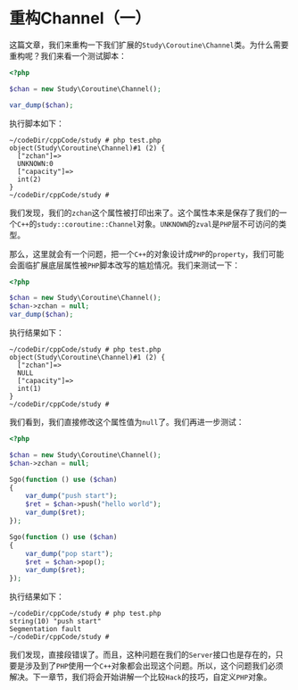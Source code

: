 # 重构Channel（一）

这篇文章，我们来重构一下我们扩展的`Study\Coroutine\Channel`类。为什么需要重构呢？我们来看一个测试脚本：

```php
<?php

$chan = new Study\Coroutine\Channel();

var_dump($chan);
```

执行脚本如下：

```shell
~/codeDir/cppCode/study # php test.php
object(Study\Coroutine\Channel)#1 (2) {
  ["zchan"]=>
  UNKNOWN:0
  ["capacity"]=>
  int(2)
}
~/codeDir/cppCode/study #
```

我们发现，我们的`zchan`这个属性被打印出来了。这个属性本来是保存了我们的一个`C++`的`study::coroutine::Channel`对象。`UNKNOWN`的`zval`是`PHP`层不可访问的类型。

那么，这里就会有一个问题，把一个`C++`的对象设计成`PHP`的`property`，我们可能会面临扩展底层属性被`PHP`脚本改写的尴尬情况。我们来测试一下：

```php
<?php

$chan = new Study\Coroutine\Channel();
$chan->zchan = null;
var_dump($chan);
```

执行结果如下：

```shell
~/codeDir/cppCode/study # php test.php
object(Study\Coroutine\Channel)#1 (2) {
  ["zchan"]=>
  NULL
  ["capacity"]=>
  int(1)
}
~/codeDir/cppCode/study #
```

我们看到，我们直接修改这个属性值为`null`了。我们再进一步测试：

```php
<?php

$chan = new Study\Coroutine\Channel();
$chan->zchan = null;

Sgo(function () use ($chan)
{
    var_dump("push start");
    $ret = $chan->push("hello world");
    var_dump($ret);
});

Sgo(function () use ($chan)
{
    var_dump("pop start");
    $ret = $chan->pop();
    var_dump($ret);
});
```

执行结果如下：

```shell
~/codeDir/cppCode/study # php test.php
string(10) "push start"
Segmentation fault
~/codeDir/cppCode/study #
```

我们发现，直接段错误了。而且，这种问题在我们的`Server`接口也是存在的，只要是涉及到了`PHP`使用一个`C++`对象都会出现这个问题。所以，这个问题我们必须解决。下一章节，我们将会开始讲解一个比较`Hack`的技巧，自定义`PHP`对象。
